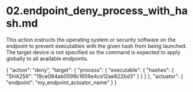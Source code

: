 # 02.endpoint_deny_process_with_hash.md

This action instructs the operating system or security software on the endpoint to prevent executables with the given hash from being launched. The target device is not specified so the command is expected to apply globally to all available endpoints.

{
  "action": "deny",
  "target": {
    "process": {
      "executable": {
        "hashes": {
          "SHA256": "19ce084ab0599c1659e4ce12ae822bd3"
        }
      }
    }
  },
  "actuator": {
    "endpoint": "my_endpoint_actuator_name"
  }
}

